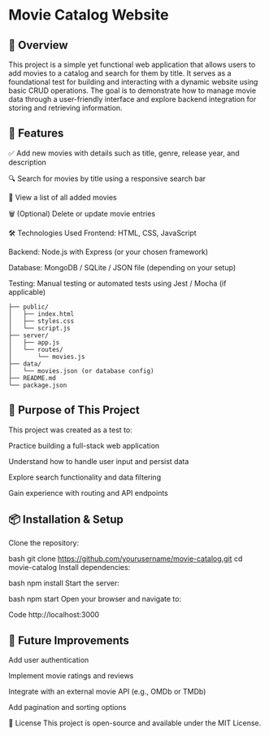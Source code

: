 <h1>Movie Catalog Website</h1>
<h2>📌 Overview </h2>
This project is a simple yet functional web application that allows users to add movies to a catalog and search for them by title. It serves as a foundational test for building and interacting with a dynamic website using basic CRUD operations. The goal is to demonstrate how to manage movie data through a user-friendly interface and explore backend integration for storing and retrieving information.

<h2>🚀 Features</h2>
✅ Add new movies with details such as title, genre, release year, and description

🔍 Search for movies by title using a responsive search bar

📄 View a list of all added movies

🗑️ (Optional) Delete or update movie entries

🛠️ Technologies Used
Frontend: HTML, CSS, JavaScript

Backend: Node.js with Express (or your chosen framework)

Database: MongoDB / SQLite / JSON file (depending on your setup)

Testing: Manual testing or automated tests using Jest / Mocha (if applicable)
```movie-catalog/
├── public/
│   ├── index.html
│   ├── styles.css
│   └── script.js
├── server/
│   ├── app.js
│   └── routes/
│       └── movies.js
├── data/
│   └── movies.json (or database config)
├── README.md
└── package.json
```

<h2>🧪 Purpose of This Project</h2>
This project was created as a test to:

Practice building a full-stack web application

Understand how to handle user input and persist data

Explore search functionality and data filtering

Gain experience with routing and API endpoints

<h2>📦 Installation & Setup</h2>
Clone the repository:

bash
git clone https://github.com/yourusername/movie-catalog.git
cd movie-catalog
Install dependencies:

bash
npm install
Start the server:

bash
npm start
Open your browser and navigate to:

Code
http://localhost:3000

<h2>🧠 Future Improvements</h2>
Add user authentication

Implement movie ratings and reviews

Integrate with an external movie API (e.g., OMDb or TMDb)

Add pagination and sorting options

📄 License
This project is open-source and available under the MIT License.
